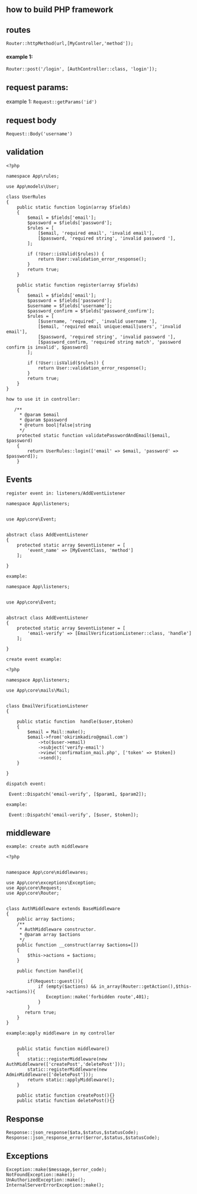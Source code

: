 ## how to build PHP framework

## routes
`Router::httpMethod(url,[MyController,'method']);`
#### example 1:
`Router::post('/login', [AuthController::class, 'login']);`
## request params:
example 1:
`Request::getParams('id')`
## request body
`Request::Body('username')`
## validation
```
<?php

namespace App\rules;

use App\models\User;

class UserRules
{
    public static function login(array $fields)
    {
        $email = $fields['email'];
        $password = $fields['password'];
        $rules = [
            [$email, 'required email', 'invalid email'],
            [$password, 'required string', 'invalid password '],
        ];

        if (!User::isValid($rules)) {
            return User::validation_error_response();
        }
        return true;
    }

    public static function register(array $fields)
    {
        $email = $fields['email'];
        $password = $fields['password'];
        $username = $fields['username'];
        $password_confirm = $fields['password_confirm'];
        $rules = [
            [$username, 'required', 'invalid username '],
            [$email, 'required email unique:email|users', 'invalid email'],
            [$password, 'required string', 'invalid password '],
            [$password_confirm, 'required string match', 'password confirm is invalid', $password]
        ];

        if (!User::isValid($rules)) {
            return User::validation_error_response();
        }
        return true;
    }
}
```
`how to use it in controller:`
```
   /**
     * @param $email
     * @param $password
     * @return bool|false|string
     */
    protected static function validatePasswordAndEmail($email, $password)
    {
        return UserRules::login(['email' => $email, 'password' => $password]);
    }
```
## Events
`register event in: listeners/AddEventListener `
```
namespace App\listeners;


use App\core\Event;


abstract class AddEventListener
{
    protected static array $eventListener = [
        'event_name' => [MyEventClass, 'method']
    ];

}
```
`example: `
```
namespace App\listeners;


use App\core\Event;


abstract class AddEventListener
{
    protected static array $eventListener = [
        'email-verify' => [EmailVerificationListener::class, 'handle']
    ];

}
```
`create event example:`
```
<?php

namespace App\listeners;

use App\core\mails\Mail;


class EmailVerificationListener
{

    public static function  handle($user,$token)
    {
        $email = Mail::make();
        $email->from('okirimkadiro@gmail.com')
            ->to($user->email)
            ->subject('verify-email')
            ->view('confirmation_mail.php', ['token' => $token])
            ->send();
    }

}
```
`dispatch event:`
```
 Event::Dispatch('email-verify', [$param1, $param2]);
```
`example: `
```
 Event::Dispatch('email-verify', [$user, $token]);
```
## middleware
`example: create auth middleware `
```
<?php


namespace App\core\middlewares;

use App\core\exceptions\Exception;
use App\core\Request;
use App\core\Router;


class AuthMiddleware extends BaseMiddleware
{
    public array $actions;
    /**
     * AuthMiddleware constructor.
     * @param array $actions
     */
    public function __construct(array $actions=[])
    {
        $this->actions = $actions;
    }

    public function handle(){

        if(Request::guest()){
            if (empty($actions) && in_array(Router::getAction(),$this->actions)){
               Exception::make('forbidden route',401);
            }
        }
       return true;
    }
}

```
`example:apply middleware in my controller`
```

    public static function middleware()
    {
        static::registerMiddleware(new AuthMiddleware(['createPost','deletePost']));
        static::registerMiddleware(new AdminMiddleware(['deletePost']));
        return static::applyMiddleware();
    }

    public static function createPost(){}
    public static function deletePost(){}
```
## Response
```
Response::json_response($ata,$status,$statusCode);
Response::json_response_error($error,$status,$statusCode);
```
## Exceptions
```
Exception::make($message,$error_code);
NotFoundException::make();
UnAuthorizedException::make();
InternalServerErrorException::make();
```


